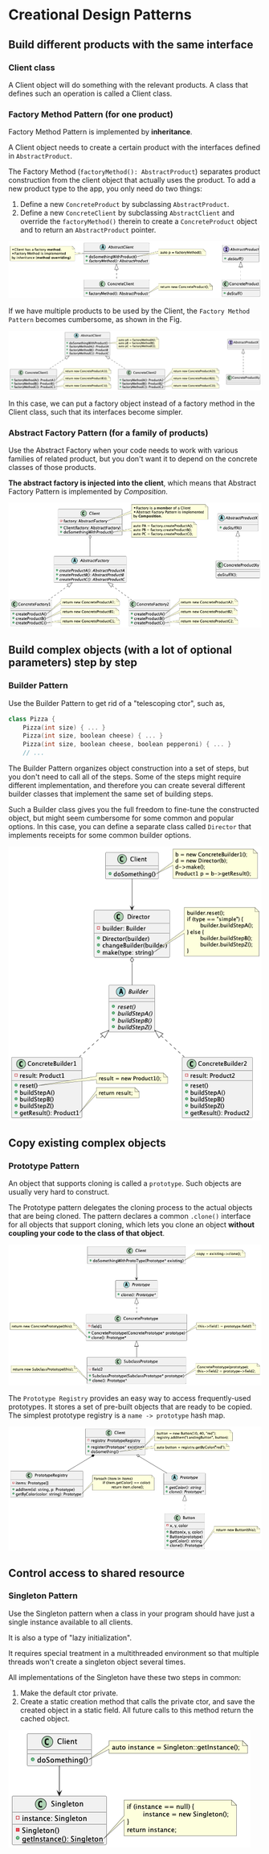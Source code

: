 # Creational Design Patterns

## Build different products with the same interface

### Client class

A Client object will do something with the relevant products. A class that defines such an operation is called a Client class.

### Factory Method Pattern (for one product)

Factory Method Pattern is implemented by **inheritance**.

A Client object needs to create a certain product with the interfaces defined in `AbstractProduct`.

The Factory Method (`factoryMethod(): AbstractProduct`) separates product construction from the client object that actually uses the product. To add a new product type to the app, you only need do two things:
1. Define a new `ConcreteProduct` by subclassing `AbstractProduct`.
2. Define a new `ConcreteClient` by subclassing `AbstractClient` and override the `factoryMethod()` therein to create a `ConcreteProduct` object and to return an `AbstractProduct` pointer.

![FactoryMethodPattern](FactoryMethodPattern.png)

If we have multiple products to be used by the Client, the `Factory Method Pattern` becomes cumbersome, as shown in the Fig.

![FactoryMethodPatternMultipleProducts](FactoryMethodPatternMultipleProducts.png)

In this case, we can put a factory object instead of a factory method in the Client class, such that its interfaces become simpler.

### Abstract Factory Pattern (for a family of products)

Use the Abstract Factory when your code needs to work with various families of related product, but you don't want it to depend on the concrete classes of those products.

**The abstract factory is injected into the client**, which means that Abstract Factory Pattern is implemented by *Composition*.

![AbstractFactoryPattern](AbstractFactoryPattern.png)

## Build complex objects (with a lot of optional parameters) step by step

### Builder Pattern

Use the Builder Pattern to get rid of a "telescoping ctor", such as,
```cpp
class Pizza {
    Pizza(int size) { ... }
    Pizza(int size, boolean cheese) { ... }
    Pizza(int size, boolean cheese, boolean pepperoni) { ... }
    // ...
```

The Builder Pattern organizes object construction into a set of steps, but you don't need to call all of the steps. Some of the steps might require different implementation, and therefore you can create several different builder classes that implement the same set of building steps.

Such a Builder class gives you the full freedom to fine-tune the constructed object, but might seem cumbersome for some common and popular options. In this case, you can define a separate class called `Director` that implements receipts for some common builder options.

![BuilderPattern](BuilderPattern.png)

## Copy existing complex objects

### Prototype Pattern

An object that supports cloning is called a `prototype`. Such objects are usually very hard to construct.

The Prototype pattern delegates the cloning process to the actual objects that are being cloned. The pattern declares a common `.clone()` interface for all objects that support cloning, which lets you clone an object **without coupling your code to the class of that object**.

![BasicPrototype](BasicProtoType.png)

The `Prototype Registry` provides an easy way to access frequently-used prototypes. It stores a set of pre-built objects that are ready to be copied. The simplest prototype registry is a `name -> prototype` hash map.

![ProtoTypeRegistry](ProtoTypeRegistry.png)

## Control access to shared resource

### Singleton Pattern

Use the Singleton pattern when a class in your program should have just a single instance available to all clients.

It is also a type of "lazy initialization".

It requires special treatment in a multithreaded environment so that multiple threads won't create a singleton object several times.

All implementations of the Singleton have these two steps in common:
1. Make the default ctor private.
2. Create a static creation method that calls the private ctor, and save the created object in a static field. All future calls to this method return the cached object.

![SingletonPattern](SingletonPattern.png)
